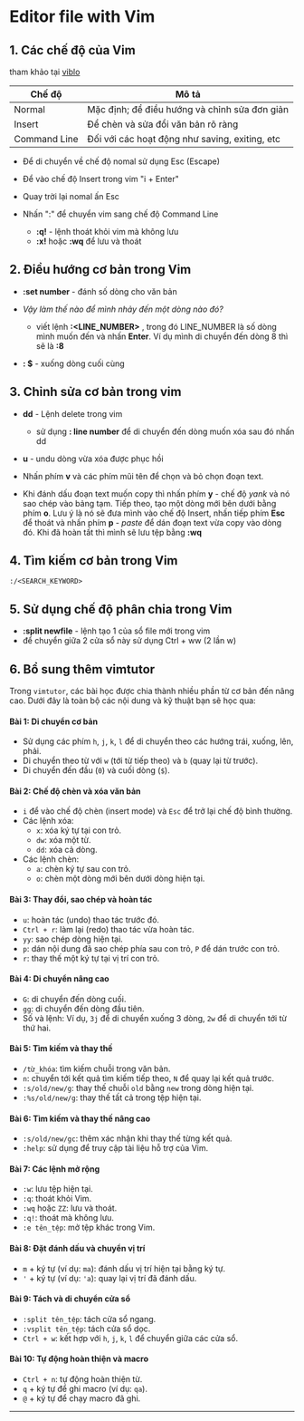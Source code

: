 # Editor file with Vim

## 1. Các chế độ của Vim

tham khảo tại [viblo](https://viblo.asia/p/co-ban-ve-vim-cho-nguoi-moi-bat-dau-GrLZDavnlk0)

| Chế độ       | Mô tả                                          |
| ------------ | ---------------------------------------------- |
| Normal       | Mặc định; để điều hướng và chỉnh sửa đơn giản  |
| Insert       | Để chèn và sửa đổi văn bản rõ ràng             |
| Command Line | Đối với các hoạt động như saving, exiting, etc |

- Để di chuyển về chế độ nomal sử dụng Esc (Escape)

- Để vào chế độ Insert trong vim "i + Enter"
- Quay trời lại nomal ấn Esc

- Nhấn ":" để chuyển vim sang chế độ Command Line 
  - **:q!** - lệnh thoát khỏi vim mà không lưu
  - **:x!** hoặc **:wq** để lưu và thoát 

## 2. Điều hướng cơ bản trong Vim

- **:set number** - đánh số dòng cho văn bản
- *Vậy làm thế nào để mình nhảy đến một dòng nào đó?*
  - viết lệnh **:<LINE_NUMBER>** , trong đó LINE_NUMBER là số dòng mình muốn đến và nhấn **Enter**. Ví dụ mình di chuyển đến dòng 8 thì sẽ là **:8**

- **: $** - xuống dòng cuối cùng 

## 3. Chỉnh sửa cơ bản trong vim 

- **dd** - Lệnh delete trong vim 
  - sử dụng **: line number** để di chuyển đến dòng muốn xóa sau đó nhấn dd
- **u** - undu dòng vừa xóa được phục hồi 
- Nhấn phím **v** và các phím mũi tên để chọn và bỏ chọn đoạn text. 

- Khi đánh dấu đoạn text muốn copy thì nhấn phím **y** - chế độ *yank* và nó sao chép vào bảng tạm. Tiếp theo, tạo một dòng mới bên dưới bằng phím **o**. Lưu ý là nó sẽ đưa mình vào chế độ Insert, nhấn tiếp phím **Esc** để thoát và nhấn phím **p**  - *paste* để dán đoạn text vừa copy vào dòng đó. Khi đã hoàn tất thì mình sẽ lưu tệp bằng **:wq**

## 4. Tìm kiếm cơ bản trong Vim 

```
:/<SEARCH_KEYWORD>
```

## 5. Sử dụng chế độ phân chia trong Vim 

- **:split newfile** - lệnh tạo 1 của sổ file mới trong vim
- để chuyển giữa 2 cửa sổ này sử dụng Ctrl + ww (2 lần w)

## 6. Bổ sung thêm vimtutor

Trong `vimtutor`, các bài học được chia thành nhiều phần từ cơ bản đến nâng cao. Dưới đây là toàn bộ các nội dung và kỹ thuật bạn sẽ học qua:

#### Bài 1: Di chuyển cơ bản
- Sử dụng các phím `h`, `j`, `k`, `l` để di chuyển theo các hướng trái, xuống, lên, phải.
- Di chuyển theo từ với `w` (tới từ tiếp theo) và `b` (quay lại từ trước).
- Di chuyển đến đầu (`0`) và cuối dòng (`$`).

#### Bài 2: Chế độ chèn và xóa văn bản
- `i` để vào chế độ chèn (insert mode) và `Esc` để trở lại chế độ bình thường.
- Các lệnh xóa:
  - `x`: xóa ký tự tại con trỏ.
  - `dw`: xóa một từ.
  - `dd`: xóa cả dòng.
- Các lệnh chèn:
  - `a`: chèn ký tự sau con trỏ.
  - `o`: chèn một dòng mới bên dưới dòng hiện tại.

#### Bài 3: Thay đổi, sao chép và hoàn tác
- `u`: hoàn tác (undo) thao tác trước đó.
- `Ctrl + r`: làm lại (redo) thao tác vừa hoàn tác.
- `yy`: sao chép dòng hiện tại.
- `p`: dán nội dung đã sao chép phía sau con trỏ, `P` để dán trước con trỏ.
- `r`: thay thế một ký tự tại vị trí con trỏ.

#### Bài 4: Di chuyển nâng cao
- `G`: di chuyển đến dòng cuối.
- `gg`: di chuyển đến dòng đầu tiên.
- Số và lệnh: Ví dụ, `3j` để di chuyển xuống 3 dòng, `2w` để di chuyển tới từ thứ hai.

#### Bài 5: Tìm kiếm và thay thế
- `/từ_khóa`: tìm kiếm chuỗi trong văn bản.
- `n`: chuyển tới kết quả tìm kiếm tiếp theo, `N` để quay lại kết quả trước.
- `:s/old/new/g`: thay thế chuỗi `old` bằng `new` trong dòng hiện tại.
- `:%s/old/new/g`: thay thế tất cả trong tệp hiện tại.

#### Bài 6: Tìm kiếm và thay thế nâng cao
- `:s/old/new/gc`: thêm xác nhận khi thay thế từng kết quả.
- `:help`: sử dụng để truy cập tài liệu hỗ trợ của Vim.

#### Bài 7: Các lệnh mở rộng
- `:w`: lưu tệp hiện tại.
- `:q`: thoát khỏi Vim.
- `:wq` hoặc `ZZ`: lưu và thoát.
- `:q!`: thoát mà không lưu.
- `:e tên_tệp`: mở tệp khác trong Vim.

#### Bài 8: Đặt đánh dấu và chuyển vị trí
- `m` + ký tự (ví dụ: `ma`): đánh dấu vị trí hiện tại bằng ký tự.
- `'` + ký tự (ví dụ: `'a`): quay lại vị trí đã đánh dấu.
  
#### Bài 9: Tách và di chuyển cửa sổ
- `:split tên_tệp`: tách cửa sổ ngang.
- `:vsplit tên_tệp`: tách cửa sổ dọc.
- `Ctrl + w`: kết hợp với `h`, `j`, `k`, `l` để chuyển giữa các cửa sổ.

#### Bài 10: Tự động hoàn thiện và macro
- `Ctrl + n`: tự động hoàn thiện từ.
- `q` + ký tự để ghi macro (ví dụ: `qa`).
- `@` + ký tự để chạy macro đã ghi.

---

